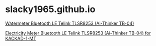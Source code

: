 # slacky1965.github.io

[Watermeter Bluetooth LE Telink TLSR8253 (Ai-Thinker TB-04)](https://slacky1965.github.io/watermeter_ble)

[Electricity Meter Bluetooth LE Telink TLSR8253 (Ai-Thinker TB-04) for KACKAD-1-MT](https://slacky1965.github.io/electricity_meter_ble)

